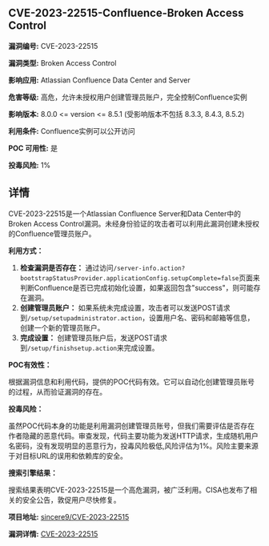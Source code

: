 ## CVE-2023-22515-Confluence-Broken Access Control

**漏洞编号:** CVE-2023-22515

**漏洞类型:** Broken Access Control

**影响应用:** Atlassian Confluence Data Center and Server

**危害等级:** 高危，允许未授权用户创建管理员账户，完全控制Confluence实例

**影响版本:** 8.0.0 <= version <= 8.5.1 (受影响版本不包括 8.3.3, 8.4.3, 8.5.2)

**利用条件:** Confluence实例可以公开访问

**POC 可用性:** 是

**投毒风险:** 1%

## 详情

CVE-2023-22515是一个Atlassian Confluence Server和Data Center中的Broken Access Control漏洞。未经身份验证的攻击者可以利用此漏洞创建未授权的Confluence管理员账户。 

**利用方式：**

1.  **检查漏洞是否存在：** 通过访问`/server-info.action?bootstrapStatusProvider.applicationConfig.setupComplete=false`页面来判断Confluence是否已完成初始化设置，如果返回包含"success"，则可能存在漏洞。
2.  **创建管理员账户：** 如果系统未完成设置，攻击者可以发送POST请求到`/setup/setupadministrator.action`，设置用户名、密码和邮箱等信息，创建一个新的管理员账户。
3.  **完成设置：** 创建管理员账户后，发送POST请求到`/setup/finishsetup.action`来完成设置。

**POC有效性：**

根据漏洞信息和利用代码，提供的POC代码有效。它可以自动化创建管理员账号的过程，从而验证漏洞的存在。

**投毒风险：**

虽然POC代码本身的功能是利用漏洞创建管理员账号，但我们需要评估是否存在作者隐藏的恶意代码。审查发现，代码主要功能为发送HTTP请求，生成随机用户名密码，没有发现明显的恶意行为，投毒风险极低,风险评估为1%。风险主要来源于对目标URL的误用和依赖库的安全。

**搜索引擎结果：**

搜索结果表明CVE-2023-22515是一个高危漏洞，被广泛利用。CISA也发布了相关的安全公告，敦促用户尽快修复。

**项目地址:** [sincere9/CVE-2023-22515](https://github.com/sincere9/CVE-2023-22515)

**漏洞详情:** [CVE-2023-22515](https://nvd.nist.gov/vuln/detail/CVE-2023-22515)
